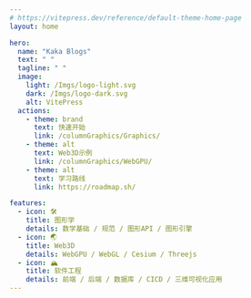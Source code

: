 ```yaml
---
# https://vitepress.dev/reference/default-theme-home-page
layout: home

hero:
  name: "Kaka Blogs"
  text: " "
  tagline: " "
  image:
    light: /Imgs/logo-light.svg
    dark: /Imgs/logo-dark.svg
    alt: VitePress
  actions:
    - theme: brand
      text: 快速开始
      link: /columnGraphics/Graphics/
    - theme: alt
      text: Web3D示例
      link: /columnGraphics/WebGPU/
    - theme: alt
      text: 学习路线
      link: https://roadmap.sh/

features:
  - icon: 🛠️
    title: 图形学
    details: 数学基础 / 规范 / 图形API / 图形引擎
  - icon: 🌏
    title: Web3D
    details: WebGPU / WebGL / Cesium / Threejs
  - icon: 🏔️
    title: 软件工程
    details: 前端 / 后端 / 数据库 / CICD / 三维可视化应用
---
```


<!-- 自定义组件 -->
<script setup>
  import home from './components/home.vue'
  import pointCloud from './components/pointCloud.vue'
</script>


<home />
<pointCloud />
